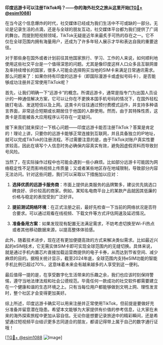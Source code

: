 **印度远游卡可以注册TikTok吗？——你的海外社交之旅从这里开始[[TG💪+ @esim1088](https://t.me/s/esim1088)]**

在当今这个信息爆炸的时代，社交媒体已经成为我们生活中不可或缺的一部分。无论是记录生活的点滴，还是与全球的朋友互动，社交媒体平台都为我们提供了广阔的舞台。而提到短视频领域，TikTok无疑是近年来最炙手可热的存在之一。它不仅在全球范围内拥有海量用户，还成为了许多年轻人展示才华和表达自我的重要途径。

对于那些身在国外或者计划前往其他国家旅行、学习、工作的人来说，如何顺利地使用这些社交平台是一个值得深思的问题。尤其是像印度这样人口众多且互联网普及率持续增长的国家，很多人可能会选择购买当地的SIM卡来满足日常通讯需求。那么问题来了：如果你持有印度的远游卡（即国际漫游卡或虚拟号码卡），是否能够成功注册并正常使用TikTok呢？

首先，让我们明确一下“远游卡”的概念。所谓远游卡，通常是指专门为出国人员设计的一种通信解决方案，它可以让你在不更换本国手机号码的情况下，在国外轻松拨打电话、发送短信以及上网。这类卡片往往通过预付费模式运作，并支持多种语言界面，非常适合短期或长期居住于他国的人群使用。然而，由于其特殊性质，这类卡是否能被各大应用程序认可存在一定疑问。

接下来我们就来探讨一下核心问题——印度远游卡能否注册TikTok？答案是肯定的！理论上讲，只要你的远游卡能够正常连接到互联网，并且具备独立的IP地址，就可以完成TikTok的注册流程。不过需要注意的是，由于TikTok对账户真实性要求较高，因此在填写个人信息时务必确保内容真实有效，避免因虚假资料而导致封号风险。

当然了，在实际操作过程中也可能会遇到一些小麻烦。比如部分远游卡可能因为网络稳定性不足而影响视频上传质量；又或者某些地区存在地域限制，导致部分内容无法访问。针对这些问题，我们可以采取以下措施加以应对：

1. **选择优质的远游卡服务商**：市面上提供此类服务的品牌繁多，建议优先挑选口碑良好、评价较高的商家。例如，某知名电商平台上的某款产品就因其低廉的价格与稳定的表现受到广泛好评。
   
2. **提前测试网络环境**：在正式注册之前，最好先检查一下当前的网络状况是否符合要求。可以通过观看在线视频、下载文件等方式评估网速及延迟情况。
   
3. **准备备用方案**：如果发现现有配置无法满足需求，不妨考虑切换至Wi-Fi热点或者其他移动数据来源，以提高整体体验感。

此外，随着技术进步，现在还有更加便捷高效的方式来解决类似需求。比如最近兴起的eSIM技术，它无需实体SIM卡即可实现全球范围内的无缝切换。具体来说，就是通过手机内置芯片直接加载运营商提供的电子卡券，从而达到节省空间、减少麻烦的目的。据相关统计显示，截至2024年底，全球范围内支持eSIM功能的智能手机比例已超过70%，这意味着未来会有越来越多的人享受到这一便利。

最后值得一提的是，在享受数字化生活带来的乐趣之余，我们也应该时刻保持警惕，遵守当地法律法规和社会公德规范。毕竟任何一款成功的社交软件都需要建立在一个健康和谐的生态环境之上。只有当每位用户都能够做到文明上网、理性发言时，整个社区才会变得更加美好。

综上所述，印度远游卡确实可以用来注册并正常使用TikTok，但前提是要做好充分准备并留意潜在隐患。希望本文能够为大家提供有价值的参考信息，让大家在未来的海外探索旅程中更加从容自信。无论你是想要记录旅途中的精彩瞬间，还是希望通过短视频平台结识更多志同道合的朋友，都请记得带上属于自己的数字通行证哦！

[[TG💪+ @esim1088](https://t.me/s/esim1088) ![Image](https://i.postimg.cc/4NQfJmqS/Snipaste-2025-05-13-00-14-12.png)]